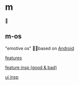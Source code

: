 # m
📴

## m-os
"emotive os" 🤳🏽based on [Android](https://source.android.com/)

[features](https://github.com/wavy-project/m/blob/master/m-os/features.txt)

[feature insp (good & bad)](https://www.dropbox.com/sh/9mywzjqqvukg9lt/AAA_7Dt-yYT3Vd376m1fSRyVa?dl=0)

[ui insp](https://www.dropbox.com/sh/q2lkq1xsrylxeic/AAAmeSGaXAueL6Wuy_3JQDn0a?dl=0)

